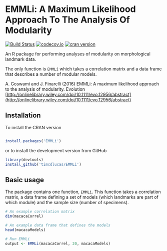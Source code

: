 EMMLi: A Maximum Likelihood Approach To The Analysis Of Modularity
====================================================================

[![Build Status](https://travis-ci.org/timcdlucas/EMMLi.svg)](https://travis-ci.org/timcdlucas/EMMLi)
[![codecov.io](https://codecov.io/github/timcdlucas/EMMLi/coverage.svg?branch=master)](https://codecov.io/github/timcdlucas/EMMLi?branch=master)
[![cran version](http://www.r-pkg.org/badges/version/EMMLi)](https://cran.rstudio.com/web/packages/EMMLi) 

An R package for performing analyses of modularity on morphological landmark data.

The only function is `EMMLi` which takes a correlation matrix and a data frame that describes a number of modular models.

A. Goswami and J. Finarelli (2016) EMMLi: A maximum likelihood approach to the analysis of modularity.
Evolution [http://onlinelibrary.wiley.com/doi/10.1111/evo.12956/abstract](http://onlinelibrary.wiley.com/doi/10.1111/evo.12956/abstract)




Installation
--------------

To install the CRAN version

```r

install.packages('EMMLi')
```

or to install the development version from GitHub

```r
library(devtools)
install_github('timcdlucas/EMMLi')
```




Basic usage
------------

The package contains one function, `EMMLi`.
This function takes a correlation matrix, a data frame defining a set of models (which landmarks are part of which module) and the sample size (number of specimens).

```r
# An example correlation matrix
dim(macacaCorrel)

# An example data frame that defines the models
head(macacaModels)

# Run EMMLi
output <- EMMLi(macacaCorrel, 20, macacaModels)
```
